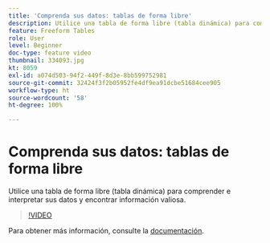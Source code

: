 ```yaml
---
title: 'Comprenda sus datos: tablas de forma libre'
description: Utilice una tabla de forma libre (tabla dinámica) para comprender e interpretar sus datos y encontrar información valiosa.
feature: Freeform Tables
role: User
level: Beginner
doc-type: feature video
thumbnail: 334093.jpg
kt: 8059
exl-id: a074d503-94f2-449f-8d3e-8bb599752981
source-git-commit: 32424f3f2b05952fe4df9ea91dcbe51684cee905
workflow-type: ht
source-wordcount: '58'
ht-degree: 100%

---
```


# Comprenda sus datos: tablas de forma libre

Utilice una tabla de forma libre (tabla dinámica) para comprender e interpretar sus datos y encontrar información valiosa.

>[!VIDEO](https://video.tv.adobe.com/v/334093/?quality=12&learn=on)

Para obtener más información, consulte la [documentación](https://experienceleague.adobe.com/docs/analytics/analyze/analysis-workspace/visualizations/freeform-table/freeform-table.html?lang=es).
